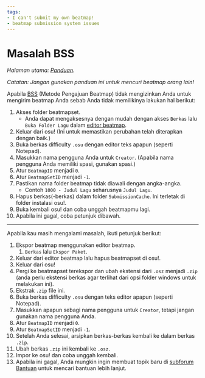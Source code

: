 ```yaml
---
tags:
- I can't submit my own beatmap!
- beatmap submission system issues
---
```

# Masalah BSS

*Halaman utama: [Panduan](/wiki/Guides).*

*Catatan: Jangan gunakan panduan ini untuk mencuri beatmap orang lain!*

Apabila [BSS](/wiki/BSS) (Metode Pengajuan Beatmap) tidak mengizinkan Anda untuk mengirim beatmap Anda sebab Anda tidak memilikinya lakukan hal berikut:

1.  Akses folder beatmapset.
    -    Anda dapat mengaksesnya dengan mudah dengan akses `Berkas` lalu `Buka Folder Lagu` dalam [editor beatmap](/wiki/beatmap_editor).
2.  Keluar dari osu! (Ini untuk memastikan perubahan telah diterapkan dengan baik.)
3.  Buka berkas difficulty `.osu` dengan editor teks apapun (seperti Notepad).
4.  Masukkan nama pengguna Anda untuk `Creator`. (Apabila nama pengguna Anda memiliki spasi, gunakan spasi.)
5.  Atur `BeatmapID` menjadi `0`.
6.  Atur `BeatmapSetID` menjadi `-1`.
7.  Pastikan nama folder beatmap tidak diawali dengan angka-angka.
    -    Contoh `1000 - Judul Lagu` seharusnya `Judul Lagu`.
8.  Hapus berkas(-berkas) dalam  folder `SubmissionCache`. Ini terletak di folder instalasi osu!.
9.  Buka kembali osu! dan coba unggah beatmapmu lagi.
10.  Apabila ini gagal, coba petunjuk dibawah.

---

Apabila kau masih mengalami masalah, ikuti petunjuk berikut:

1.  Ekspor beatmap menggunakan editor beatmap.
    1.  `Berkas` lalu `Ekspor Paket`.
2.  Keluar dari editor beatmap lalu hapus beatmapset di osu!.
3.  Keluar dari osu!
4.  Pergi ke beatmapset terekspor dan ubah ekstensi dari `.osz` menjadi `.zip` (anda perlu ekstensi berkas agar terlihat dari opsi folder windows untuk melakukan ini).
5.  Ekstrak `.zip` file ini.
6.  Buka berkas difficulty `.osu` dengan teks editor apapun (seperti Notepad).
7.  Masukkan apapun sebagi nama pengguna untuk `Creator`, tetapi jangan gunakan nama pengguna Anda.
8.  Atur `BeatmapID` menjadi `0`.
9.  Atur `BeatmapSetID` menjadi `-1`.
10.  Setelah Anda selesai, arsipkan berkas-berkas kembali ke dalam berkas `.zip`.
11.  Ubah berkas `.zip` ini kembali ke `.osz`.
12.  Impor ke osu! dan coba unggah kembali.
13.  Apabila ini gagal, Anda mungkin ingin membuat topik baru di [subforum Bantuan](/community/forums/5) untuk mencari bantuan lebih lanjut.
